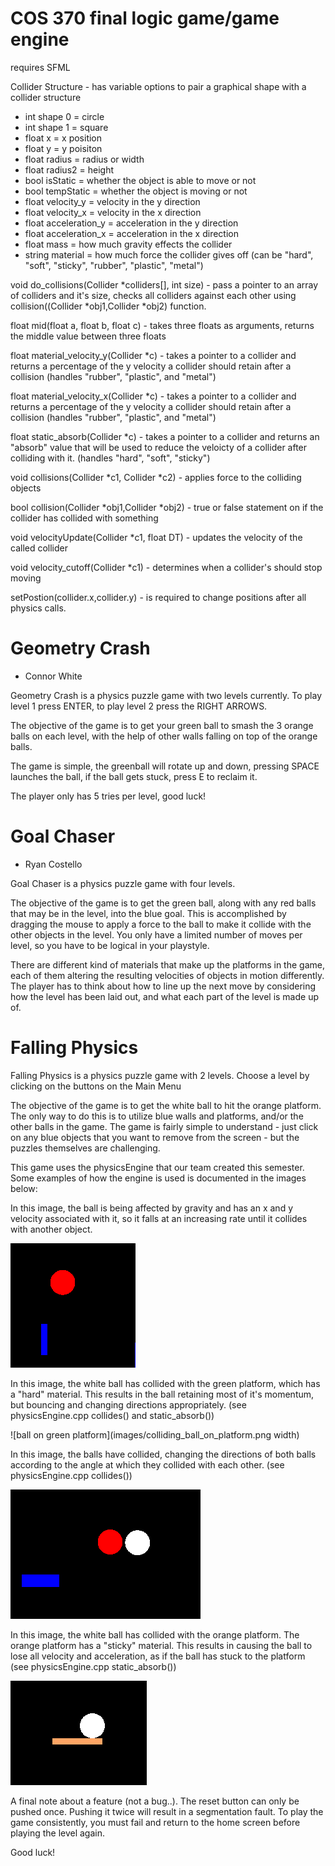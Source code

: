 # COS 370 final logic game/game engine
requires SFML

Collider Structure - has variable options to pair a graphical shape with a collider structure
- int shape 0 = circle
- int shape 1 = square
- float x = x position
- float y = y poisiton
- float radius = radius or width
- float radius2 = height
- bool isStatic = whether the object is able to move or not
- bool tempStatic = whether the object is moving or not
- float velocity_y = velocity in the y direction
- float velocity_x = velocity in the x direction
- float acceleration_y = acceleration in the y direction
- float acceleration_x = acceleration in the x direction
- float mass = how much gravity effects the collider
- string material = how much force the collider gives off (can be "hard", "soft", "sticky", "rubber", "plastic", "metal")

void do_collisions(Collider *colliders[], int size) - pass a pointer to an array of colliders and it's size, checks all colliders against each other using collision((Collider *obj1,Collider *obj2) function.

float mid(float a, float b, float c) - takes three floats as arguments, returns the middle value between three floats

float material_velocity_y(Collider *c) - takes a pointer to a collider and returns a percentage of the y velocity a collider should retain after a collision (handles "rubber", "plastic", and "metal")

float material_velocity_x(Collider *c) - takes a pointer to a collider and returns a percentage of the y velocity a collider should retain after a collision (handles "rubber", "plastic", and "metal")

float static_absorb(Collider *c) - takes a pointer to a collider and returns an "absorb" value that will be used to reduce the veloicty of a collider after colliding with it. (handles "hard", "soft", "sticky")

void collisions(Collider *c1, Collider *c2) - applies force to the colliding objects

bool collision(Collider *obj1,Collider *obj2) - true or false statement on if the collider has collided with something

void velocityUpdate(Collider *c1, float DT) - updates the velocity of the called collider

void velocity_cutoff(Collider *c1) - determines when a collider's should stop moving 

setPostion(collider.x,collider.y) - is required to change positions after all physics calls.

# Geometry Crash
- Connor White

Geometry Crash is a physics puzzle game with two levels currently.
To play level 1 press ENTER, to play level 2 press the RIGHT ARROWS.

The objective of the game is to get your green ball to smash the 3 orange balls on each level, with the help of other walls falling on top of the orange balls.

The game is simple, the greenball will rotate up and down, pressing SPACE launches the ball, if the ball gets stuck, press E to reclaim it.

The player only has 5 tries per level, good luck!

# Goal Chaser
- Ryan Costello

Goal Chaser is a physics puzzle game with four levels.

The objective of the game is to get the green ball, along with any red balls that may be in the level, into the blue goal. This is accomplished by dragging the mouse to apply a force to the ball to make it collide with the other objects in the level. You only have a limited number of moves per level, so you have to be logical in your playstyle.

There are different kind of materials that make up the platforms in the game, each of them altering the resulting velocities of objects in motion differently. The player has to think about how to line up the next move by considering how the level has been laid out, and what each part of the level is made up of. 


# Falling Physics
Falling Physics is a physics puzzle game with 2 levels.
Choose a level by clicking on the buttons on the Main Menu

The objective of the game is to get the white ball to hit the orange platform. The only way to do this is to utilize blue walls and platforms, and/or the other balls in the game. The game is fairly simple to understand - just click on any blue objects that you want to remove from the screen - but the puzzles themselves are challenging.

This game uses the physicsEngine that our team created this semester. Some examples of how the engine is used is documented in the images below:

In this image, the ball is being affected by gravity and has an x and y velocity associated with it, so it falls at an increasing rate until it collides with another object.

!["gravity"](images/falling_ball.png)

In this image, the white ball has collided with the green platform, which has a "hard" material.  This results in the ball retaining most of it's momentum, but bouncing and changing directions appropriately. (see physicsEngine.cpp collides()  and static_absorb())

![ball on green platform](images/colliding_ball_on_platform.png width)

In this image, the balls have collided, changing the directions of both balls according to the angle at which they collided with each other. (see physicsEngine.cpp collides())

![ball colliding](images/colliding_balls.png)

In this image, the white ball has collided with the orange platform. The orange platform has a "sticky" material. This results in causing the ball to lose all velocity and acceleration, as if the ball has stuck to the platform (see physicsEngine.cpp static_absorb())

![ball on orange platform](images/ball_on_orange.png)

A final note about a feature (not a bug..). The reset button can only be pushed once.  Pushing it twice will result in a segmentation fault. To play the game consistently, you must fail and return to the home screen before playing the level again.  

Good luck!